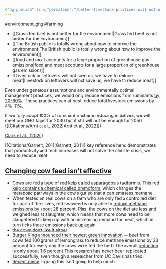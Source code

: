 ```yaml
---
{"dg-publish":true,"permalink":"/better-livestock-practices-will-not-offset-emissions-from-livestock/","tags":["#environment_ghg","#farming"],"created":"2025-10-23T17:42:41.516+01:00","updated":"2025-10-23T18:06:08.600+01:00"}
---
```


#environment_ghg  #farming 

- [[Grass fed beef is not better for the environment\|Grass fed beef is not better for the environment]]
- [[The British public is totally wrong about how to improve the environment\|The British public is totally wrong about how to improve the environment]]
- [[food and meat accounts for a large proportion of greenhouse gas emissions\|food and meat accounts for a large proportion of greenhouse gas emissions]]
- [[Livestock on leftovers will not save us, we have to reduce meat\|Livestock on leftovers will not save us, we have to reduce meat]]

Even under generous assumptions and environmentally optimal management practices, we would only reduce emissions from ruminants [by 20-60%](https://www.nature.com/articles/nclimate2925). These practices can at best reduce total livestock emissions by 4%-11%. 

If we fully adopt 100% of ruminant methane reducing initiatives, we will meet our GHG taget for 2030 but it still will not be enough for 2050 ([[Citations/Arnt et al., 2022\|Arnt et al., 2022]])

[Clark et al., (2020)](https://www.science.org/doi/10.1126/science.aba7357) 

[[Citations/Garnett, 2011\|Garnett, 2011]] key reference here: demonstrates that productivity and tech increases will not solve the climate crisis, we need to reduce meat.

## [Changing cow feed isn't effective](https://sentientmedia.org/climate-friendly-beef-greenwashing/)
- Cows are fed a type of [red kelp called asparagopsis taxiformis](https://www.mla.com.au/research-and-development/reports/2023/p.psh.1353---effect-of-asparagopsis-extract-in-a-canola-oil-carrier-for-long-fed-wagyu-cattle/). This red [kelp contains a chemical called bromoform](https://www.sciencedirect.com/science/article/pii/S2211926422000443), which changes the metabolic pathways in the cow’s gut so that it can emit less methane.
- When tested on real cows on a farm who are only fed a controlled diet for part of their lives, red seaweed is only able to [reduce methane emissions by about 28 percent](https://www.mla.com.au/research-and-development/reports/2023/p.psh.1353---effect-of-asparagopsis-extract-in-a-canola-oil-carrier-for-long-fed-wagyu-cattle/). Plus, the cows on the diet ate less and weighed less at slaughter, which means that more cows need to be slaughtered to keep up with an increasing demand for meat, which in turn ticks those emissions back up again
- [the cows don’t like it either](https://www.wired.com/story/carbon-neutral-cows-algae/#:~:text=Out%20on%20grazing%20lands%2C%20it%E2%80%99s%20difficult%20to%20get,their%20belches%E2%80%99%20methane%20right%20back%20to%20high%20levels.)
- [Burger King announced their newest green innovation](https://www.cnn.com/2020/07/14/business/burger-king-cow-diet/index.html) — beef from cows fed 100 grams of lemongrass to reduce methane emissions by 33 percent for every day the cows were fed the herb The overall [reduction is only about 3.6 percent](https://twitter.com/danrejto/status/1283202805159784449) This research has never been replicated successfully, even though a researcher from UC Davis has tried.
- [Recent piece](https://newrepublic.com/article/187421/cows-beef-dairy-seaweed-emissions?utm_source=Twitter&utm_campaign=SF_TNR&utm_medium=social) arguing this isn't going to help much
